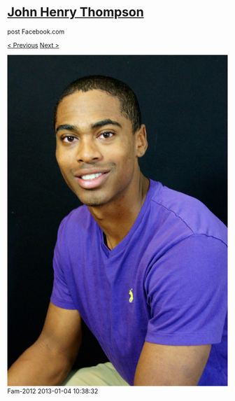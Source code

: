 # [John Henry Thompson](../README.md)
post Facebook.com

[< Previous](2013-01-06-4.md) [Next >](2013-01-04-2.md)

[![](../media/2013-01-04/Fam-2012.jpg)](../README.md)
Fam-2012
2013-01-04 10:38:32